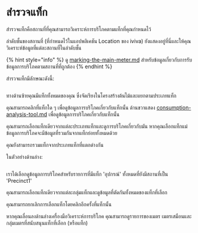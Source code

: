 # สำรวจแท็ก

สำรวจแท็กคือสถานที่ที่คุณสามารถวิเคราะห์การบริโภคตามแท็กที่คุณกำหนดไว้

ลำดับชั้นของสถานที่ (ที่กำหนดไว้ในแอปพลิเคชัน Location ของ iviva) ยังแสดงอยู่ที่นี่และให้คุณวิเคราะห์ข้อมูลที่แต่ละสถานที่ในลำดับชั้น

{% hint style="info" %}
ดู [marking-the-main-meter.md](../getting-started/configuring-the-application/marking-the-main-meter.md "mention") สำหรับข้อมูลเกี่ยวกับการรับข้อมูลการบริโภคตามสถานที่ที่ถูกต้อง
{% endhint %}



สำรวจแท็กมีลักษณะดังนี้:

<figure><img src="../.gitbook/assets/image (15).png" alt=""><figcaption></figcaption></figure>

ทางด้านซ้ายคุณมีแท็กทั้งหมดของคุณ ซึ่งจัดเรียงในโครงสร้างต้นไม้และแยกตามประเภทแท็ก

คุณสามารถคลิกที่แท็กใด ๆ เพื่อดูข้อมูลการบริโภคเกี่ยวกับแท็กนั้น ด้านขวาแสดง [consumption-analysis-tool.md](consumption-analysis-tool.md "mention") เพื่อดูข้อมูลการบริโภคเกี่ยวกับแท็กนั้น



คุณสามารถเลือกแท็กเดียวจากแต่ละประเภทแท็กและดูการบริโภคเกี่ยวกับมัน หากคุณเลือกแท็กแม่ ข้อมูลการบริโภคจะมีข้อมูลที่รวมกันจากแท็กย่อยทั้งหมดด้วย

คุณยังสามารถรวมแท็กจากประเภทแท็กที่แตกต่างกัน



ในตัวอย่างด้านล่าง:

<figure><img src="../.gitbook/assets/image (16).png" alt=""><figcaption></figcaption></figure>

เราได้เลือกดูข้อมูลการบริโภคสำหรับรายการที่มีแท็ก 'อุปกรณ์' ทั้งหมดที่ยังมีสถานที่เป็น 'Precinct1'

คุณสามารถเลือกแท็กเดียวจากแต่ละกลุ่มแท็กและดูข้อมูลที่ตัดกันทั้งหมดของแท็กที่เลือก

คุณสามารถยกเลิกการเลือกแท็กโดยคลิกอีกครั้งที่แท็กนั้น



หากคุณเลื่อนลงด้านล่างเครื่องมือวิเคราะห์การบริโภค คุณสามารถดูรายการของเมตร เมตรเสมือนและกลุ่มเมตรที่สนับสนุนแท็กที่เลือก (หรือแท็ก)